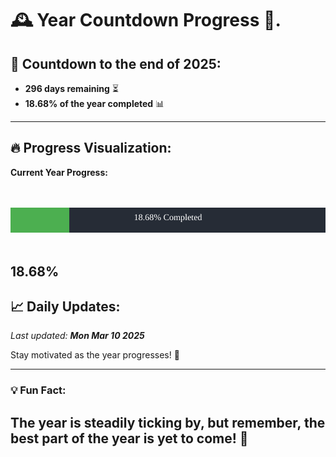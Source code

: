 
# &#x1F570; **Year Countdown Progress** &#x1F389;.

## &#x1F4C5; Countdown to the end of 2025:
- **296 days remaining** &#x23F3;
- **18.68% of the year completed** &#x1F4CA;

---

## &#x1F525; **Progress Visualization**:

**Current Year Progress:**

<br><br>
![Progress Bar](https://raw.githubusercontent.com/dayanidigv/year-countdown-progress/main/progress-bar.svg)
<br><br>

**18.68%**
---

## &#x1F4C8; **Daily Updates**:

_Last updated: **Mon Mar 10 2025**_

Stay motivated as the year progresses! &#x1F680;

--- 

### &#x1F4A1; **Fun Fact:**
The year is steadily ticking by, but remember, the best part of the year is yet to come! &#x1F31F;
---
